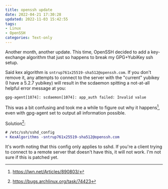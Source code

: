 ```yaml
---
title: openssh update
date: 2022-04-21 17:30:28
updated: 2022-11-03 15:42:55
tags:
- Linux
- OpenSSH
categories: Text-only
---
```

Another month, another update. This time, OpenSSH decided to add a key-exchange
algorithm that just so happens to break my GPG+YubiKey ssh setup.

Said kex algorithm is `sntrup761x25519-sha512@openssh.com`. If you don't remove
it, any attempts to connect to the server with the "current" yubikey (I have a
5.2.7 yubikey) will result in the scdaemon spitting a not-at-all helpful error
message at you: 

```
gpg-agent[1074]: scdaemon[1074]: app_auth failed: Invalid value
```

This was a bit confusing and took me a while to figure out why it happens[^2], even
with gpg-agent set to output all information possible.

Solution[^1]:
```diff
# /etc/ssh/sshd_config
+ KexAlgorithms -sntrup761x25519-sha512@openssh.com
```

It's worth noting that this config only applies to sshd. If you're a client trying
to connect to a remote server that doesn't have this, it will not work. I'm not sure
if this is patched yet.

[^1]: https://bugs.archlinux.org/task/74423
[^2]: https://lwn.net/Articles/890803/

